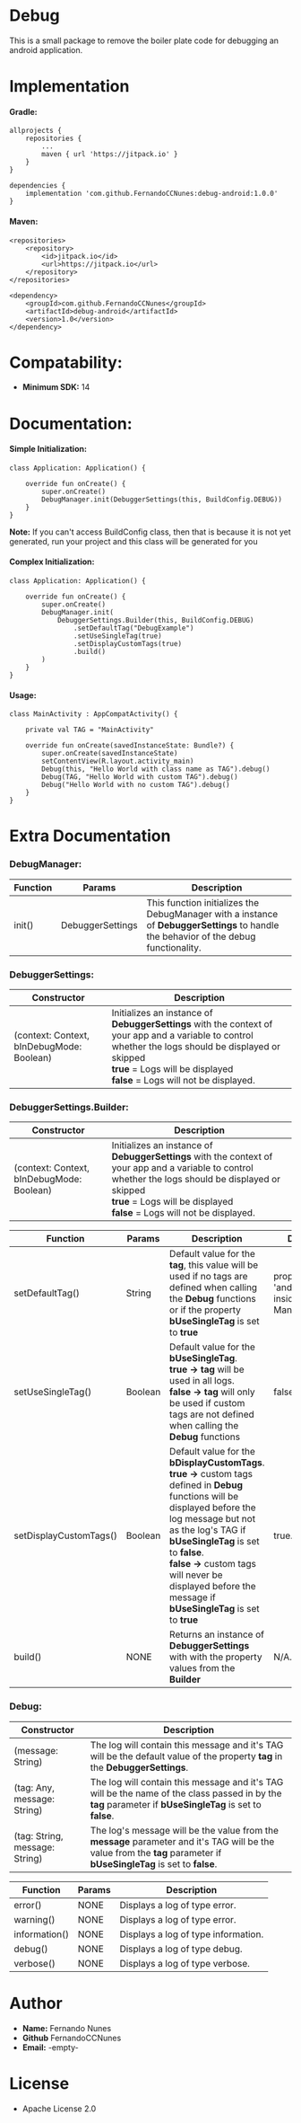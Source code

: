 # Debug
This is a small package to remove the boiler plate code for debugging an android application. 

# Implementation
#### Gradle: 

    allprojects {
        repositories {
            ...
            maven { url 'https://jitpack.io' }
        }
    }
    
    dependencies {
        implementation 'com.github.FernandoCCNunes:debug-android:1.0.0'
	}

#### Maven: 
    
    <repositories>
        <repository>
            <id>jitpack.io</id>
            <url>https://jitpack.io</url>
        </repository>
    </repositories>
    
    <dependency>
        <groupId>com.github.FernandoCCNunes</groupId>
        <artifactId>debug-android</artifactId>
        <version>1.0</version>
    </dependency>
    
# Compatability: 

- **Minimum SDK:** 14

# Documentation: 

#### Simple Initialization:

    class Application: Application() {
    
        override fun onCreate() {
            super.onCreate()
            DebugManager.init(DebuggerSettings(this, BuildConfig.DEBUG))
        }
    }
    
**Note:** If you can't access BuildConfig class, then that is because it is not yet generated, run your project and this class will be generated for you

#### Complex Initialization:

    class Application: Application() {
    
        override fun onCreate() {
            super.onCreate()
            DebugManager.init(
                DebuggerSettings.Builder(this, BuildConfig.DEBUG)
                    .setDefaultTag("DebugExample")
                    .setUseSingleTag(true)
                    .setDisplayCustomTags(true)
                    .build()
            )
        }
    }
    
#### Usage:
    
    class MainActivity : AppCompatActivity() {
        
        private val TAG = "MainActivity"
        
        override fun onCreate(savedInstanceState: Bundle?) {
            super.onCreate(savedInstanceState)
            setContentView(R.layout.activity_main)
            Debug(this, "Hello World with class name as TAG").debug()
            Debug(TAG, "Hello World with custom TAG").debug()
            Debug("Hello World with no custom TAG").debug()
        }
    }
    
# Extra Documentation

### DebugManager:

| Function | Params | Description |
| -------- | ------ | ----------- |
| init() | DebuggerSettings | This function initializes the DebugManager with a instance of **DebuggerSettings** to handle the behavior of the debug functionality.

### DebuggerSettings:

| Constructor | Description |
| ----------- | ----------- |
| (context: Context, bInDebugMode: Boolean) | Initializes an instance of **DebuggerSettings** with the context of your app and a variable to control whether the logs should be displayed or skipped <br/> **true** = Logs will be displayed <br/> **false** = Logs will not be displayed.

### DebuggerSettings.Builder:

| Constructor | Description |
| ----------- | ----------- |
| (context: Context, bInDebugMode: Boolean) | Initializes an instance of **DebuggerSettings** with the context of your app and a variable to control whether the logs should be displayed or skipped <br/> **true** = Logs will be displayed <br/> **false** = Logs will not be displayed.

| Function | Params | Description | Default |
| -------- | ------ | ----------- | ------- |
| setDefaultTag() | String | Default value for the **tag**, this value will be used if no tags are defined when calling the **Debug** functions or if the property **bUseSingleTag** is set to **true** | property 'android:label' inside the Manifest file.
| setUseSingleTag() | Boolean | Default value for the **bUseSingleTag**. <br/> **true -> tag** will be used in all logs. <br/> **false -> tag** will only be used if custom tags are not defined when calling the **Debug** functions | false.
| setDisplayCustomTags() | Boolean | Default value for the **bDisplayCustomTags**. <br/> **true ->** custom tags defined in **Debug** functions will be displayed before the log message but not as the log's TAG if **bUseSingleTag** is set to **false**. <br/> **false ->** custom tags will never be displayed before the message if **bUseSingleTag** is set to **true** | true.
| build() | NONE | Returns an instance of **DebuggerSettings** with with the property values from the **Builder** | N/A.

### Debug:

| Constructor | Description |
| ----------- | ----------- |
| (message: String) | The log will contain this message and it's TAG will be the default value of the property **tag** in the **DebuggerSettings**.
| (tag: Any, message: String) | The log will contain this message and it's TAG will be the name of the class passed in by the **tag** parameter if **bUseSingleTag** is set to **false**.
| (tag: String, message: String) | The log's message will be the value from the **message** parameter and it's TAG will be the value from the **tag** parameter if **bUseSingleTag** is set to **false**.

| Function | Params | Description |
| -------- | ------ | ----------- |
| error() | NONE | Displays a log of type error.
| warning() | NONE | Displays a log of type error.
| information() | NONE | Displays a log of type information.
| debug() | NONE | Displays a log of type debug.
| verbose() | NONE | Displays a log of type verbose.

# Author 
- **Name:** Fernando Nunes
- **Github** FernandoCCNunes
- **Email:** -empty-

# License
- Apache License 2.0


